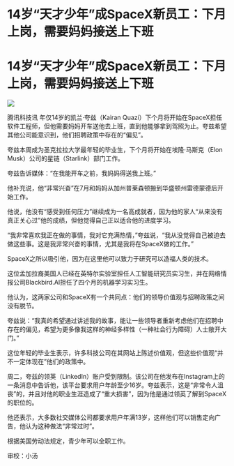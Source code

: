 # 14岁“天才少年”成SpaceX新员工：下月上岗，需要妈妈接送上下班

# 14岁“天才少年”成SpaceX新员工：下月上岗，需要妈妈接送上下班

![](https://inews.gtimg.com/news_bt/OTm_9egzYhl6BPw9ZJRHjQcF6YQZjqdZcTi9kUkWhd0noAA/1000)

腾讯科技讯 年仅14岁的凯兰·夸兹（Kairan
Quazi）下个月将开始在SpaceX担任软件工程师，但他需要妈妈开车送他去上班，直到他能够拿到驾照为止。夸兹希望其他公司能意识到，他们招聘政策中存在的“偏见”。

夸兹本周成为圣克拉拉大学最年轻的毕业生，下个月将开始在埃隆·马斯克（Elon Musk）公司的星链（Starlink）部门工作。

夸兹告诉媒体：“在我能开车之前，我妈妈得送我上班。”

他补充说，他“非常兴奋”在7月和妈妈从加州普莱森顿搬到华盛顿州雷德蒙德后开始工作。

他说，他没有“感受到任何压力”继续成为一名高成就者，因为他的家人“从来没有真正关心过”他的成绩，但他觉得自己正以适合他的进度学习。

“我非常喜欢我正在做的事情，我对它充满热情，”夸兹说，“我从没觉得自己被迫去做这些事。这是我非常兴奋的事情，尤其是我将在SpaceX做的工作。”

SpaceX之所以吸引他，因为在这里他可以致力于研究可以造福人类的技术。

这位孟加拉裔美国人已经在英特尔实验室担任人工智能研究员实习生，并在网络情报公司Blackbird.AI担任了四个月的机器学习实习生。

他认为，这两家公司和SpaceX有一个共同点：他们的领导价值观与招聘政策之间没有脱节。

夸兹说：“我真的希望通过讲述我的故事，能让一些领导者重新考虑他们在招聘中存在的偏见，希望为更多像我这样的神经多样性（一种社会行为障碍）人士敞开大门。”

这位年轻的毕业生表示，许多科技公司在其网站上陈述价值观，但这些价值观“并不一定体现在”他们的政策中。

周二，夸兹的领英（LinkedIn）账户受到限制。该公司在他发布在Instagram上的一条消息中告诉他，该平台要求用户年龄至少16岁。夸兹表示，这是“非常令人沮丧”的，并且对他的职业生涯造成了“重大损害”，因为他是通过领英了解到SpaceX的职位的。

他还表示，大多数社交媒体公司都要求用户年满13岁，这样他们可以销售定向广告，他认为这种做法“非常过时”。

根据美国劳动法规定，青少年可以全职工作。

审校：小汤

